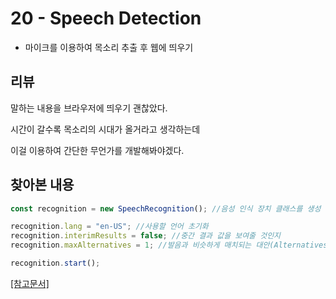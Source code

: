 # 20 - Speech Detection

- 마이크를 이용하여 목소리 추출 후 웹에 띄우기

## 리뷰

말하는 내용을 브라우저에 띄우기 괜찮았다.

시간이 갈수록 목소리의 시대가 올거라고 생각하는데

이걸 이용하여 간단한 무언가를 개발해봐야겠다.

## 찾아본 내용

```js
const recognition = new SpeechRecognition(); //음성 인식 장치 클래스를 생성

recognition.lang = "en-US"; //사용할 언어 초기화
recognition.interimResults = false; //중간 결과 값을 보여줄 것인지
recognition.maxAlternatives = 1; //발음과 비슷하게 매치되는 대안(Alternatives)의 수. 즉, 높을수록 적합한 단어로 교체해준다. 기본값은 1.

recognition.start();
```

[[참고문서]](https://developer.mozilla.org/en-US/docs/Web/API/SpeechRecognition)
